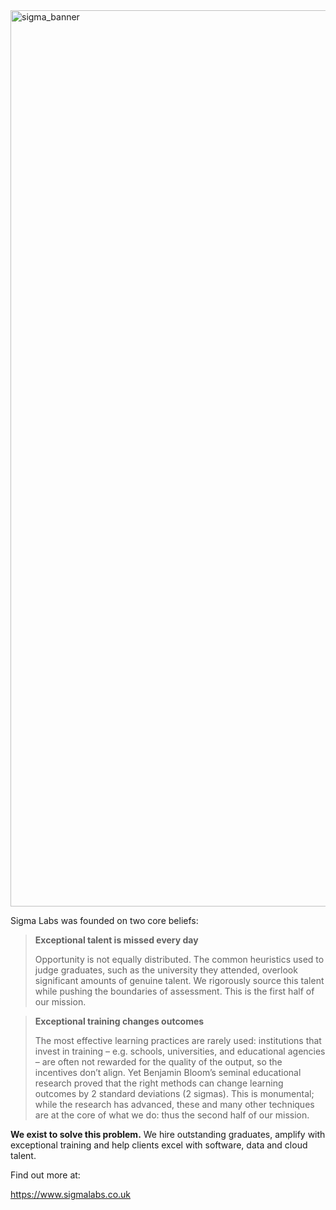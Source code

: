 <img width="1434" alt="sigma_banner" src="https://user-images.githubusercontent.com/5181870/193042859-c2f5d171-4762-4209-ba20-1b1f85ffc316.png">

Sigma Labs was founded on two core beliefs:

> **Exceptional talent is missed every day**
>
> Opportunity is not equally distributed. The common heuristics used to judge graduates, such as the university they attended, overlook significant amounts of genuine talent. We rigorously source this talent while pushing the boundaries of assessment. This is the first half of our mission.

> **Exceptional training changes outcomes**
>
> The most effective learning practices are rarely used: institutions that invest in training – e.g. schools, universities, and educational agencies – are often not rewarded for the quality of the output, so the incentives don’t align. Yet Benjamin Bloom’s seminal educational research proved that the right methods can change learning outcomes by 2 standard deviations (2 sigmas). This is monumental; while the research has advanced, these and many other techniques are at the core of what we do: thus the second half of our mission.

**We exist to solve this problem.** We hire outstanding graduates, amplify with exceptional training and help clients excel with software, data and cloud talent.

Find out more at:

https://www.sigmalabs.co.uk
